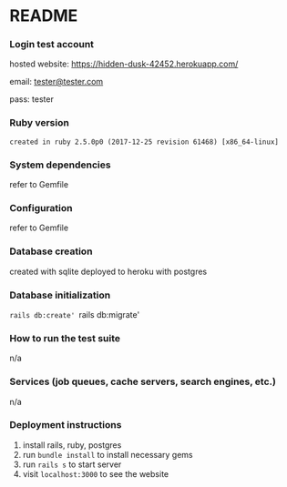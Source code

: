 # README

### Login test account
  hosted website: https://hidden-dusk-42452.herokuapp.com/
  
  email: tester@tester.com
  
  pass: tester

### Ruby version
    created in ruby 2.5.0p0 (2017-12-25 revision 61468) [x86_64-linux]

### System dependencies
  refer to Gemfile

### Configuration
  refer to Gemfile

### Database creation
  created with sqlite
  deployed to heroku with postgres

### Database initialization
  `rails db:create'
  `rails db:migrate'

### How to run the test suite
  n/a

### Services (job queues, cache servers, search engines, etc.)
  n/a

### Deployment instructions
  1. install rails, ruby, postgres
  2. run `bundle install` to install necessary gems
  3. run `rails s` to start server
  4. visit `localhost:3000` to see the website
